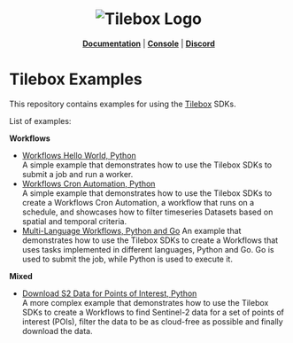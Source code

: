 <h1 align="center">
  <img src="https://storage.googleapis.com/tbx-web-assets-2bad228/banners/tilebox-banner.svg" alt="Tilebox Logo">
  <br>
</h1>


<p align="center">
  <a href="https://docs.tilebox.com/introduction"><b>Documentation</b></a>
  |
  <a href="https://console.tilebox.com/"><b>Console</b></a>
  |
  <a href="https://tilebox.com/discord"><b>Discord</b></a>
</p>

# Tilebox Examples

This repository contains examples for using the [Tilebox](https://tilebox.com) SDKs.

List of examples:

**Workflows**

- [Workflows Hello World, Python](/workflows-hello-world-py/)  
A simple example that demonstrates how to use the Tilebox SDKs to submit a job and run a worker.
- [Workflows Cron Automation, Python](/workflows-cron-automation-py/)  
A simple example that demonstrates how to use the Tilebox SDKs to create a Workflows Cron Automation, a workflow that runs on a schedule, and showcases how to filter timeseries Datasets based on spatial and temporal criteria.
- [Multi-Language Workflows, Python and Go](/workflows-multilang/)
An example that demonstrates how to use the Tilebox SDKs to create a Workflows that uses tasks implemented in different languages, Python and Go. Go is used to submit the job, while Python is used to execute it.

**Mixed**

- [Download S2 Data for Points of Interest, Python](/workflows-download-s2-for-aois/)  
A more complex example that demonstrates how to use the Tilebox SDKs to create a Workflows to find Sentinel-2 data for a set of points of interest (POIs), filter the data to be as cloud-free as possible and finally download the data.
